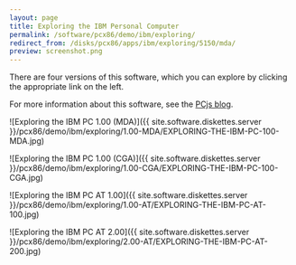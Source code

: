 ```yaml
---
layout: page
title: Exploring the IBM Personal Computer
permalink: /software/pcx86/demo/ibm/exploring/
redirect_from: /disks/pcx86/apps/ibm/exploring/5150/mda/
preview: screenshot.png
---
```


There are four versions of this software, which you can explore by clicking the appropriate link on the left.

For more information about this software, see the [PCjs blog](/blog/2018/04/01/).

![Exploring the IBM PC 1.00 (MDA)]({{ site.software.diskettes.server }}/pcx86/demo/ibm/exploring/1.00-MDA/EXPLORING-THE-IBM-PC-100-MDA.jpg)

![Exploring the IBM PC 1.00 (CGA)]({{ site.software.diskettes.server }}/pcx86/demo/ibm/exploring/1.00-CGA/EXPLORING-THE-IBM-PC-100-CGA.jpg)

![Exploring the IBM PC AT 1.00]({{ site.software.diskettes.server }}/pcx86/demo/ibm/exploring/1.00-AT/EXPLORING-THE-IBM-PC-AT-100.jpg)

![Exploring the IBM PC AT 2.00]({{ site.software.diskettes.server }}/pcx86/demo/ibm/exploring/2.00-AT/EXPLORING-THE-IBM-PC-AT-200.jpg)
